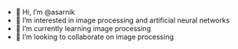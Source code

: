 - 👋 Hi, I’m @asarnik
- 👀 I’m interested in image processing and artificial neural networks
- 🌱 I’m currently learning image processing
- 💞️ I’m looking to collaborate on image processing

<!---
asarnik/asarnik is a ✨ special ✨ repository because its `README.md` (this file) appears on your GitHub profile.
You can click the Preview link to take a look at your changes.
--->
